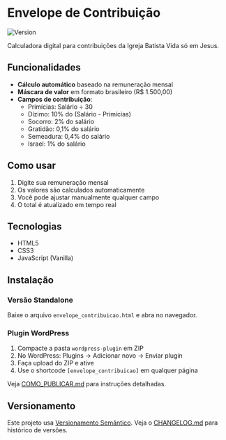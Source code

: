 # Envelope de Contribuição

![Version](https://img.shields.io/badge/version-1.0.6-blue.svg)

Calculadora digital para contribuições da Igreja Batista Vida só em Jesus.

## Funcionalidades

- **Cálculo automático** baseado na remuneração mensal
- **Máscara de valor** em formato brasileiro (R$ 1.500,00)
- **Campos de contribuição**:
  - Primícias: Salário ÷ 30
  - Dízimo: 10% do (Salário - Primícias)
  - Socorro: 2% do salário
  - Gratidão: 0,1% do salário
  - Semeadura: 0,4% do salário
  - Israel: 1% do salário

## Como usar

1. Digite sua remuneração mensal
2. Os valores são calculados automaticamente
3. Você pode ajustar manualmente qualquer campo
4. O total é atualizado em tempo real

## Tecnologias

- HTML5
- CSS3
- JavaScript (Vanilla)

## Instalação

### Versão Standalone
Baixe o arquivo `envelope_contribuicao.html` e abra no navegador.

### Plugin WordPress
1. Compacte a pasta `wordpress-plugin` em ZIP
2. No WordPress: Plugins → Adicionar novo → Enviar plugin
3. Faça upload do ZIP e ative
4. Use o shortcode `[envelope_contribuicao]` em qualquer página

Veja [COMO_PUBLICAR.md](COMO_PUBLICAR.md) para instruções detalhadas.

## Versionamento

Este projeto usa [Versionamento Semântico](https://semver.org/lang/pt-BR/). Veja o [CHANGELOG.md](CHANGELOG.md) para histórico de versões.